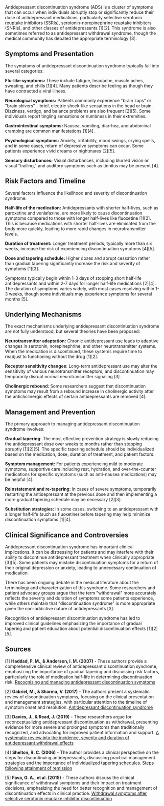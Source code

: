 Antidepressant discontinuation syndrome (ADS) is a cluster of symptoms that can occur when individuals abruptly stop or significantly reduce their dose of antidepressant medications, particularly selective serotonin reuptake inhibitors (SSRIs), serotonin-norepinephrine reuptake inhibitors (SNRIs), and other classes of antidepressants [1][2]. This syndrome is also sometimes referred to as antidepressant withdrawal syndrome, though the medical community has debated the appropriate terminology [3].

## Symptoms and Presentation

The symptoms of antidepressant discontinuation syndrome typically fall into several categories:

**Flu-like symptoms:** These include fatigue, headache, muscle aches, sweating, and chills [1][4]. Many patients describe feeling as though they have contracted a viral illness.

**Neurological symptoms:** Patients commonly experience "brain zaps" or "brain shivers" - brief, electric shock-like sensations in the head or brain. Dizziness, vertigo, and balance problems are also frequent [2][5]. Some individuals report tingling sensations or numbness in their extremities.

**Gastrointestinal symptoms:** Nausea, vomiting, diarrhea, and abdominal cramping are common manifestations [1][4].

**Psychological symptoms:** Anxiety, irritability, mood swings, crying spells, and in some cases, return of depressive symptoms can occur. Some patients experience vivid dreams or nightmares [2][5].

**Sensory disturbances:** Visual disturbances, including blurred vision or visual "trailing," and auditory symptoms such as tinnitus may be present [4].

## Risk Factors and Timeline

Several factors influence the likelihood and severity of discontinuation syndrome:

**Half-life of the medication:** Antidepressants with shorter half-lives, such as paroxetine and venlafaxine, are more likely to cause discontinuation symptoms compared to those with longer half-lives like fluoxetine [1][2]. This is because medications with shorter half-lives are eliminated from the body more quickly, leading to more rapid changes in neurotransmitter levels.

**Duration of treatment:** Longer treatment periods, typically more than six weeks, increase the risk of experiencing discontinuation symptoms [4][5].

**Dose and tapering schedule:** Higher doses and abrupt cessation rather than gradual tapering significantly increase the risk and severity of symptoms [1][3].

Symptoms typically begin within 1-3 days of stopping short half-life antidepressants and within 2-7 days for longer half-life medications [2][4]. The duration of symptoms varies widely, with most cases resolving within 1-3 weeks, though some individuals may experience symptoms for several months [5].

## Underlying Mechanisms

The exact mechanisms underlying antidepressant discontinuation syndrome are not fully understood, but several theories have been proposed:

**Neurotransmitter adaptation:** Chronic antidepressant use leads to adaptive changes in serotonin, norepinephrine, and other neurotransmitter systems. When the medication is discontinued, these systems require time to readjust to functioning without the drug [1][2].

**Receptor sensitivity changes:** Long-term antidepressant use may alter the sensitivity of various neurotransmitter receptors, and discontinuation may temporarily disrupt normal neurotransmitter signaling [3].

**Cholinergic rebound:** Some researchers suggest that discontinuation symptoms may result from a rebound increase in cholinergic activity after the anticholinergic effects of certain antidepressants are removed [4].

## Management and Prevention

The primary approach to managing antidepressant discontinuation syndrome involves:

**Gradual tapering:** The most effective prevention strategy is slowly reducing the antidepressant dose over weeks to months rather than stopping abruptly [1][2][5]. The specific tapering schedule should be individualized based on the medication, dose, duration of treatment, and patient factors.

**Symptom management:** For patients experiencing mild to moderate symptoms, supportive care including rest, hydration, and over-the-counter medications for specific symptoms (such as anti-nausea medications) may be helpful [4].

**Reinstatement and re-tapering:** In cases of severe symptoms, temporarily restarting the antidepressant at the previous dose and then implementing a more gradual tapering schedule may be necessary [2][3].

**Substitution strategies:** In some cases, switching to an antidepressant with a longer half-life (such as fluoxetine) before tapering may help minimize discontinuation symptoms [1][4].

## Clinical Significance and Controversies

Antidepressant discontinuation syndrome has important clinical implications. It can be distressing for patients and may interfere with their ability to discontinue antidepressant treatment when clinically appropriate [3][5]. Some patients may mistake discontinuation symptoms for a return of their original depression or anxiety, leading to unnecessary continuation of medication.

There has been ongoing debate in the medical literature about the terminology and characterization of this syndrome. Some researchers and patient advocacy groups argue that the term "withdrawal" more accurately reflects the severity and duration of symptoms some patients experience, while others maintain that "discontinuation syndrome" is more appropriate given the non-addictive nature of antidepressants [3].

Recognition of antidepressant discontinuation syndrome has led to improved clinical guidelines emphasizing the importance of gradual tapering and patient education about potential discontinuation effects [1][2][5].

## Sources

[1] **Haddad, P. M., & Anderson, I. M. (2007)** - These authors provide a comprehensive clinical review of antidepressant discontinuation syndrome, emphasizing the importance of gradual tapering and discussing risk factors, particularly the role of medication half-life in determining discontinuation risk.
[Recognising and managing antidepressant discontinuation symptoms](https://www.ncbi.nlm.nih.gov/pmc/articles/PMC2249282/)

[2] **Gabriel, M., & Sharma, V. (2017)** - The authors present a systematic review of discontinuation symptoms, focusing on the clinical presentation and management strategies, with particular attention to the timeline of symptom onset and resolution.
[Antidepressant discontinuation syndrome](https://www.ncbi.nlm.nih.gov/pmc/articles/PMC5449237/)

[3] **Davies, J., & Read, J. (2019)** - These researchers argue for reconceptualizing antidepressant discontinuation as withdrawal, presenting evidence for more severe and prolonged symptoms than traditionally recognized, and advocating for improved patient information and support.
[A systematic review into the incidence, severity and duration of antidepressant withdrawal effects](https://www.ncbi.nlm.nih.gov/pmc/articles/PMC6637660/)

[4] **Shelton, R. C. (2006)** - The author provides a clinical perspective on the steps for discontinuing antidepressants, discussing practical management strategies and the importance of individualized tapering schedules.
[Steps following attainment of remission](https://www.ncbi.nlm.nih.gov/pmc/articles/PMC2963107/)

[5] **Fava, G. A., et al. (2015)** - These authors discuss the clinical significance of withdrawal symptoms and their impact on treatment decisions, emphasizing the need for better recognition and management of discontinuation effects in clinical practice.
[Withdrawal symptoms after selective serotonin reuptake inhibitor discontinuation](https://pubmed.ncbi.nlm.nih.gov/25548751/)